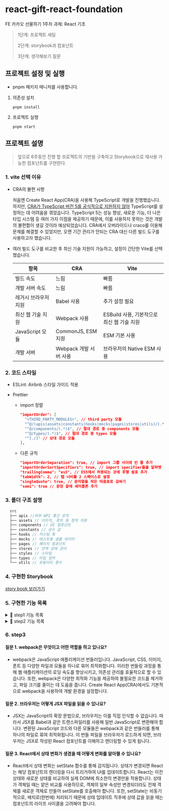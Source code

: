 # react-gift-react-foundation

FE 카카오 선물하기 1주차 과제: React 기초

> 1단계: 프로젝트 세팅
>
> 2단계: storybook과 컴포넌트
>
> 3단계: 생각해보기 질문

## 프로젝트 설정 및 실행

- pnpm 패키지 매니저를 사용합니다.

1. 의존성 설치
   ```
   pnpm install
   ```
2. 프로젝트 실행
   ```
   pnpm start
   ```

## 프로젝트 설명

> 앞으로 6주동안 진행 할 프로젝트의 기반을 구축하고 Storybook으로 재사용 가능한 컴포넌트를 구현한다.

### 1. vite 선택 이유

- CRA의 불편 사항

  처음엔 Create React App(CRA)을 사용해 TypeScript로 개발을 진행했습니다. 하지만, [CRA가 TypeScript 버전 5를 공식적으로 지원하지 않아](https://github.com/facebook/create-react-app/pull/13071) TypeScript를 설정하는 데 어려움을 겪었습니다. TypeScript 5는 성능 향상, 새로운 기능, 더 나은 타입 시스템 등 여러 가지 이점을 제공하기 때문에, 이를 사용하지 못하는 것은 개발의 불편함이 생길 것이라 예상되었습니다. CRA에서 오버라이드나 craco를 이용해 문제를 해결할 수 있었지만, 오랜 기간 관리가 안되는 CRA 대신 다른 빌드 도구를 사용하고자 했습니다.

- 여러 빌드 도구를 비교한 후 최신 기술 지원이 가능하고, 설정이 간단한 Vite를 선택했습니다.

  | 항목                 | CRA                    | Vite                                       |
  | -------------------- | ---------------------- | ------------------------------------------ |
  | 빌드 속도            | 느림                   | 빠름                                       |
  | 개발 서버 속도       | 느림                   | 빠름                                       |
  | 레거시 브라우저 지원 | Babel 사용             | 추가 설정 필요                             |
  | 최신 웹 기술 지원    | Webpack 사용           | ESBuild 사용, 기본적으로 최신 웹 기술 지원 |
  | JavaScript 모듈      | CommonJS, ESM 지원     | ESM 기본 사용                              |
  | 개발 서버            | Webpack 개발 서버 사용 | 브라우저의 Native ESM 사용                 |

### 2. 코드 스타일

- ESLint: Airbnb 스타일 가이드 적용
- Prettier

  - import 정렬
    ```json
    "importOrder": [
      "<THIRD_PARTY_MODULES>", // third party 모듈
      "^@/(apis|assets|constants|hooks|mocks|pages|stores|utils)/(.*)$", // 절대 경로
      "^@/components/(.*)$", // 절대 경로 중 components 모듈
      "^@/types/(.*)$", // 절대 경로 중 types 모듈
      "^[./]" // 상대 경로 모듈
    ],
    ```
  - 다른 규칙

    ```json
    "importOrderSeparation": true, // import 그룹 사이에 빈 줄 추가
    "importOrderSortSpecifiers": true, // import specifier들을 알파벳 순 정렬
    "trailingComma": "es5", // ES5에서 허용되는 곳에 후행 쉼표 추가
    "tabWidth": 2, // 탭 너비를 2 스페이스로 설정
    "singleQuote": true, // 문자열을 작은 따옴표로 감싸기
    "semi": true // 문장 끝에 세미콜론 추가
    ```

### 3. 폴더 구조 설명

```jsx
  src
  ├── apis //외부 API 통신 로직
  ├── assets // 이미지, 폰트 등 정적 자원
  ├── components // UI 컴포넌트
  ├── constants // 상수 값
  ├── hooks // 커스텀 훅
  ├── mocks // 테스트용 샘플 데이터
  ├── pages // 페이지 컴포넌트
  ├── stores // 전역 상태 관리
  ├── styles // 스타일
  ├── types // 타입 정의
  └── utils // 유틸리티 함수
```

### 4. 구현한 Storybook

[story book 보러가기](https://667f189885180b31652d244f-errhsyheob.chromatic.com/)

### 5. 구현한 기능 목록

<details>
<summary>📝 step1 기능 목록</summary>

#### 프로젝트 생성

- [x] vite를 사용해 프로젝트 생성

#### 프로젝트 구조 및 관리

- [x] gitignore 추가
- [x] 프로젝트에 불필요한 코드 정리
- [x] 폴더 구조 세팅

#### TypeScript 관련 설정

- [x] Typescript 세팅
- [x] alias 설정
- [x] tsconfig 설정

#### 코드 스타일

- [x] ESLint, Prettier 추가
- [x] Lint 룰 세팅
- [x] prettier로 import 순서 정렬하기

#### style 관련 설정

- [x] emotion 스타일 라이브러리 추가
- [x] reset css 적용

</details>

<details>
<summary>📝 step2 기능 목록</summary>

#### 세팅

- [x] Storybook 설치

#### 공통 컴포넌트 구현

- [x] Button
- [x] Input
- [x] Image
- [x] GoodsItem
- [x] Grid
- [x] Container

#### story 추가하기

- [x] Button
- Form
  - [x] Input
- [x] Image
- GoodsItem
  - [x] default
  - [x] ranking
- Layout
  - [x] Grid
  - [x] Container

</details>

### 6. step3

#### 질문 1. webpack은 무엇이고 어떤 역할을 하고 있나요?

- webpack은 JavaScript 애플리케이션 번들러입니다. JavaScript, CSS, 이미지, 폰트 등 다양한 파일과 모듈을 하나로 묶어 최적화합니다. 이러한 번들링 과정을 통해 웹 애플리케이션의 로딩 속도를 향상시키고, 의존성 관리를 효율적으로 할 수 있습니다. 또한, webpack은 다양한 최적화 기능을 제공하여 불필요한 코드를 제거하고, 파일 크기를 줄이는 데 도움을 줍니다. Create React App(CRA)에서도 기본적으로 webpack을 사용하여 개발 환경을 설정합니다.

#### 질문 2. 브라우저는 어떻게 JSX 파일을 읽을 수 있나요?

- JSX는 JavaScript의 확장 문법으로, 브라우저는 이를 직접 인식할 수 없습니다. 따라서 JSX를 Babel과 같은 트랜스파일러를 사용해 일반 JavaScript로 변환해야 합니다. 변환된 JavaScript 코드와 다른 모듈들은 webpack과 같은 번들러를 통해 하나의 파일로 묶여 최적화됩니다. 이 번들 파일을 브라우저가 로드하게 되면, 브라우저는 JSX로 작성된 React 컴포넌트를 이해하고 렌더링할 수 있게 됩니다.

#### 질문 3. React에서 상태 변화가 생겼을 때 어떻게 변화를 알아챌 수 있나요?

- React에서 상태 변화는 setState 함수를 통해 감지됩니다. 상태가 변경되면 React는 해당 컴포넌트의 렌더링을 다시 트리거하여 UI를 업데이트합니다. React는 이전 상태와 새로운 상태를 비교하여 실제 DOM에 최소한의 변경만을 적용합니다. 상태가 객체일 때는 얕은 비교를 사용하므로, 객체의 일부 속성만 변경되더라도 전체 객체를 새로운 객체로 만들어 setState를 호출해야 합니다. 또한, setState는 비동기적으로, 배치로(한번에) 처리되기 때문에 상태 업데이트 직후에 상태 값을 읽을 때는 컴포넌트의 라이프 사이클을 고려해야 합니다.
